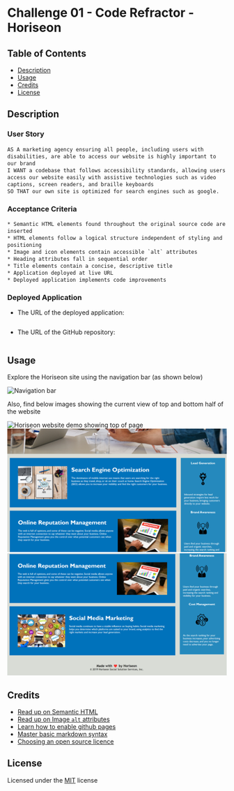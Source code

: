 # Challenge 01 - Code Refractor - Horiseon

## Table of Contents

* [Description](#description)
* [Usage](#usage)
* [Credits](#credits)
* [License](#license)

## Description 

### User Story

```
AS A marketing agency ensuring all people, including users with disabilities, are able to access our website is highly important to our brand
I WANT a codebase that follows accessibility standards, allowing users access our website easily with assistive technologies such as video captions, screen readers, and braille keyboards
SO THAT our own site is optimized for search engines such as google.
```

### Acceptance Criteria

```
* Semantic HTML elements found throughout the original source code are inserted
* HTML elements follow a logical structure independent of styling and positioning
* Image and icon elements contain accessible `alt` attributes
* Heading attributes fall in sequential order
* Title elements contain a concise, descriptive title
* Application deployed at live URL
* Deployed application implements code improvements
```

### Deployed Application

* The URL of the deployed application:
```
``` 

* The URL of the GitHub repository: 
```
```

## Usage 

Explore the Horiseon site using the navigation bar (as shown below)

![Navigation bar](./assets/images/challenge1-demo-01.png)

Also, find below images showing the current view of top and bottom half of the website

![Horiseon website demo showing top of page](./assets/images/challenge1-demo-02.png)
![Horiseon website demo showing middle of page](./assets/images/challenge1-demo-03.png)
![Horiseon website demo showing bottom of page](./assets/images/challenge1-demo-04.png)

## Credits

* [Read up on Semantic HTML](https://www.w3schools.com/html/html5_semantic_elements.asp)
* [Read up on Image `alt` attributes](https://www.w3schools.com/tags/att_img_alt.asp)
* [Learn how to enable github pages](https://www.youtube.com/watch?v=P4Mu1t5rIXg&ab_channel=DanielSullivan)
* [Master basic markdown syntax](https://docs.github.com/en/get-started/writing-on-github/getting-started-with-writing-and-formatting-on-github/basic-writing-and-formatting-syntax)
* [Choosing an open source licence](https://choosealicense.com/)

## License

Licensed under the [MIT](https://choosealicense.com/licenses/mit/) license

